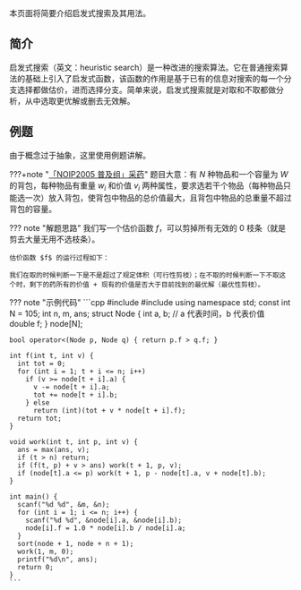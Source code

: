 本页面将简要介绍启发式搜索及其用法。

## 简介

启发式搜索（英文：heuristic search）是一种改进的搜索算法。它在普通搜索算法的基础上引入了启发式函数，该函数的作用是基于已有的信息对搜索的每一个分支选择都做估价，进而选择分支。简单来说，启发式搜索就是对取和不取都做分析，从中选取更优解或删去无效解。

## 例题

由于概念过于抽象，这里使用例题讲解。

???+note "[「NOIP2005 普及组」采药](https://www.luogu.com.cn/problem/P1048)"
    题目大意：有 $N$ 种物品和一个容量为 $W$ 的背包，每种物品有重量 $w_i$ 和价值 $v_i$ 两种属性，要求选若干个物品（每种物品只能选一次）放入背包，使背包中物品的总价值最大，且背包中物品的总重量不超过背包的容量。

??? note "解题思路"
    我们写一个估价函数 $f$，可以剪掉所有无效的 $0$ 枝条（就是剪去大量无用不选枝条）。
    
    估价函数 $f$ 的运行过程如下：
    
    我们在取的时候判断一下是不是超过了规定体积（可行性剪枝）；在不取的时候判断一下不取这个时，剩下的药所有的价值 + 现有的价值是否大于目前找到的最优解（最优性剪枝）。

??? note "示例代码"
    ```cpp
    #include <algorithm>
    #include <cstdio>
    using namespace std;
    const int N = 105;
    int n, m, ans;
    struct Node {
      int a, b;  // a 代表时间，b 代表价值
      double f;
    } node[N];
    
    bool operator<(Node p, Node q) { return p.f > q.f; }
    
    int f(int t, int v) {
      int tot = 0;
      for (int i = 1; t + i <= n; i++)
        if (v >= node[t + i].a) {
          v -= node[t + i].a;
          tot += node[t + i].b;
        } else
          return (int)(tot + v * node[t + i].f);
      return tot;
    }
    
    void work(int t, int p, int v) {
      ans = max(ans, v);
      if (t > n) return;
      if (f(t, p) + v > ans) work(t + 1, p, v);
      if (node[t].a <= p) work(t + 1, p - node[t].a, v + node[t].b);
    }
    
    int main() {
      scanf("%d %d", &m, &n);
      for (int i = 1; i <= n; i++) {
        scanf("%d %d", &node[i].a, &node[i].b);
        node[i].f = 1.0 * node[i].b / node[i].a;
      }
      sort(node + 1, node + n + 1);
      work(1, m, 0);
      printf("%d\n", ans);
      return 0;
    }
    ```

